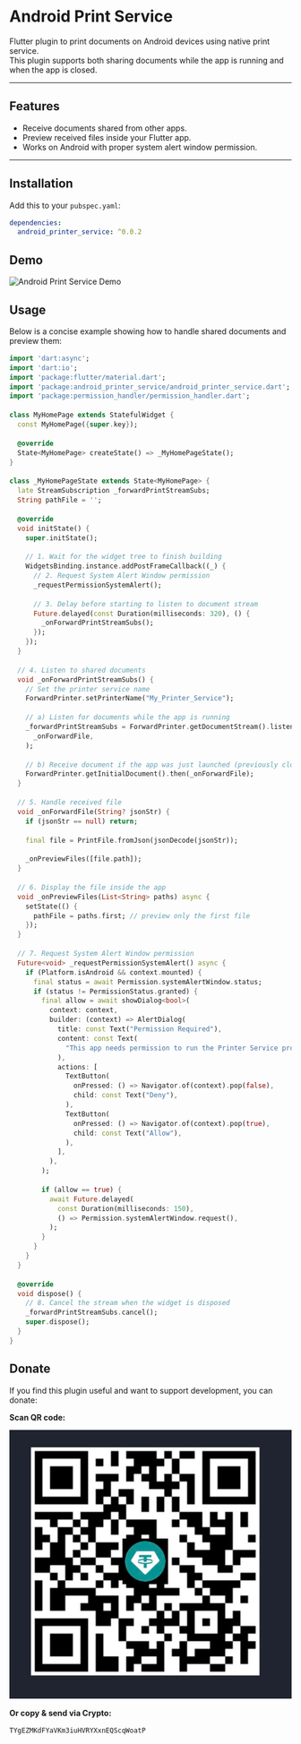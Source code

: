 # Android Print Service

Flutter plugin to print documents on Android devices using native print service.  
This plugin supports both sharing documents while the app is running and when the app is closed.

---

## Features

- Receive documents shared from other apps.
- Preview received files inside your Flutter app.
- Works on Android with proper system alert window permission.

---

## Installation

Add this to your `pubspec.yaml`:

```yaml
dependencies:
  android_printer_service: ^0.0.2
```

## Demo

![Android Print Service Demo](https://github.com/duypxd/android_print_service/raw/main/Demo.gif)

## Usage

Below is a concise example showing how to handle shared documents and preview them:

```dart
import 'dart:async';
import 'dart:io';
import 'package:flutter/material.dart';
import 'package:android_printer_service/android_printer_service.dart';
import 'package:permission_handler/permission_handler.dart';

class MyHomePage extends StatefulWidget {
  const MyHomePage({super.key});

  @override
  State<MyHomePage> createState() => _MyHomePageState();
}

class _MyHomePageState extends State<MyHomePage> {
  late StreamSubscription _forwardPrintStreamSubs;
  String pathFile = '';

  @override
  void initState() {
    super.initState();

    // 1. Wait for the widget tree to finish building
    WidgetsBinding.instance.addPostFrameCallback((_) {
      // 2. Request System Alert Window permission
      _requestPermissionSystemAlert();

      // 3. Delay before starting to listen to document stream
      Future.delayed(const Duration(milliseconds: 320), () {
        _onForwardPrintStreamSubs();
      });
    });
  }

  // 4. Listen to shared documents
  void _onForwardPrintStreamSubs() {
    // Set the printer service name
    ForwardPrinter.setPrinterName("My_Printer_Service");

    // a) Listen for documents while the app is running
    _forwardPrintStreamSubs = ForwardPrinter.getDocumentStream().listen(
      _onForwardFile,
    );

    // b) Receive document if the app was just launched (previously closed)
    ForwardPrinter.getInitialDocument().then(_onForwardFile);
  }

  // 5. Handle received file
  void _onForwardFile(String? jsonStr) {
    if (jsonStr == null) return;

    final file = PrintFile.fromJson(jsonDecode(jsonStr));

    _onPreviewFiles([file.path]);
  }

  // 6. Display the file inside the app
  void _onPreviewFiles(List<String> paths) async {
    setState(() {
      pathFile = paths.first; // preview only the first file
    });
  }

  // 7. Request System Alert Window permission
  Future<void> _requestPermissionSystemAlert() async {
    if (Platform.isAndroid && context.mounted) {
      final status = await Permission.systemAlertWindow.status;
      if (status != PermissionStatus.granted) {
        final allow = await showDialog<bool>(
          context: context,
          builder: (context) => AlertDialog(
            title: const Text("Permission Required"),
            content: const Text(
              "This app needs permission to run the Printer Service properly. Do you want to allow it?",
            ),
            actions: [
              TextButton(
                onPressed: () => Navigator.of(context).pop(false),
                child: const Text("Deny"),
              ),
              TextButton(
                onPressed: () => Navigator.of(context).pop(true),
                child: const Text("Allow"),
              ),
            ],
          ),
        );

        if (allow == true) {
          await Future.delayed(
            const Duration(milliseconds: 150),
            () => Permission.systemAlertWindow.request(),
          );
        }
      }
    }
  }

  @override
  void dispose() {
    // 8. Cancel the stream when the widget is disposed
    _forwardPrintStreamSubs.cancel();
    super.dispose();
  }
}
```

## Donate

If you find this plugin useful and want to support development, you can donate:

**Scan QR code:**

![Donate QR](donate.jpeg)

**Or copy & send via Crypto:**

```
TYgEZMKdFYaVKm3iuHVRYXxnEQScqWoatP
```
